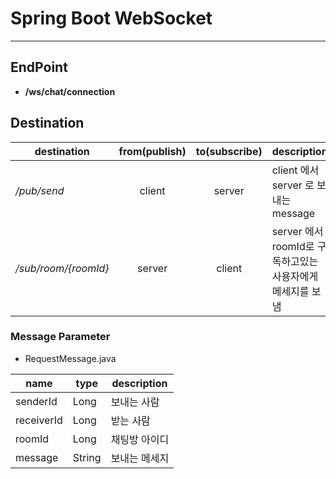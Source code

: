 # Spring Boot WebSocket

---

## EndPoint
- **/ws/chat/connection**

## Destination
| destination          | from(publish) | to(subscribe) | description                            |
|----------------------|:-------------:|:-------------:|----------------------------------------|
| */pub/send*          |    client     |    server     | client 에서 server 로 보내는 message         |
| */sub/room/{roomId}* |    server     |    client     | server 에서 roomId로 구독하고있는 사용자에게 메세지를 보냄 |

### Message Parameter
- RequestMessage.java

| name       | type   | description |
|------------|--------|-------------|
| senderId   | Long   | 보내는 사람      |
| receiverId | Long   | 받는 사람       |
| roomId     | Long   | 채팅방 아이디     |
| message    | String | 보내는 메세지     |
